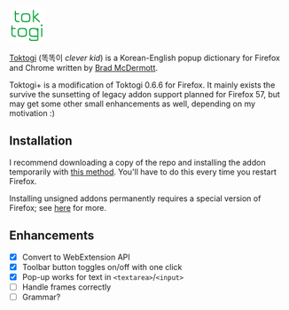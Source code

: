 ![Toktogi](addon/images/64.png)


[Toktogi](http://www.toktogi.com/) (똑똑이 _clever kid_) is a Korean-English popup dictionary
for Firefox and Chrome written by [Brad McDermott](http://bradmcdermott.com/).

Toktogi+ is a modification of Toktogi 0.6.6 for Firefox. It mainly exists the survive the
sunsetting of legacy addon support planned for Firefox 57, but may get some other small
enhancements as well, depending on my motivation :)

## Installation

I recommend downloading a copy of the repo and installing the addon temporarily with
[this method](https://developer.mozilla.org/en-US/Add-ons/WebExtensions/Temporary_Installation_in_Firefox).
You'll have to do this every time you restart Firefox.

Installing unsigned addons permanently requires a special version of Firefox; see
[here](https://wiki.mozilla.org/Addons/Extension_Signing#FAQ) for more.

## Enhancements

- [x] Convert to WebExtension API
- [x] Toolbar button toggles on/off with one click
- [x] Pop-up works for text in `<textarea>`/`<input>`
- [ ] Handle frames correctly
- [ ] Grammar?

